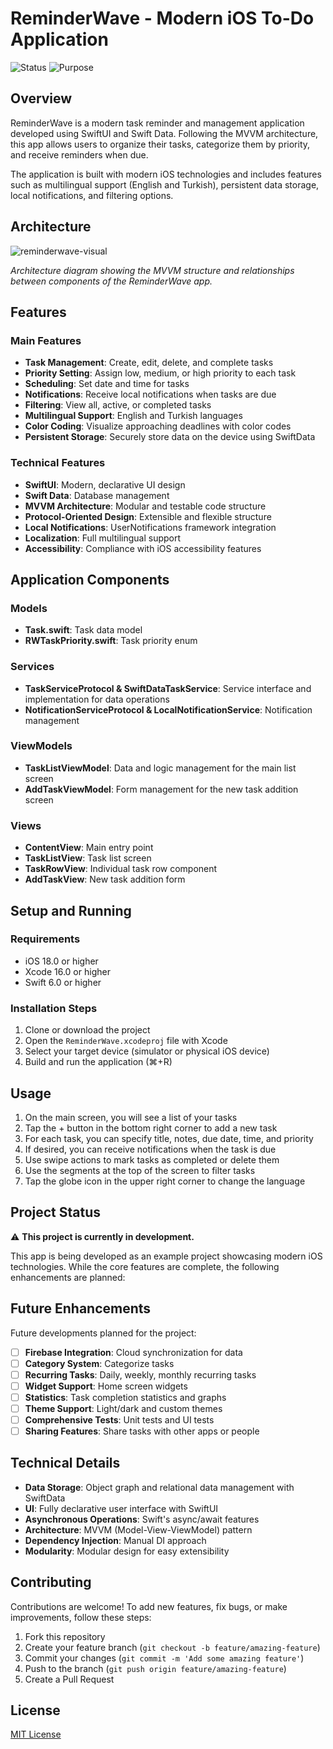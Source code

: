 # ReminderWave - Modern iOS To-Do Application

![Status](https://img.shields.io/badge/Status-Development-yellow)
![Purpose](https://img.shields.io/badge/Purpose-Educational-blue)

## Overview

ReminderWave is a modern task reminder and management application developed using SwiftUI and Swift Data. Following the MVVM architecture, this app allows users to organize their tasks, categorize them by priority, and receive reminders when due.

The application is built with modern iOS technologies and includes features such as multilingual support (English and Turkish), persistent data storage, local notifications, and filtering options.

## Architecture

![reminderwave-visual](https://github.com/user-attachments/assets/92e7ad83-80a4-4fcf-94d7-9f2f6ecae207)

*Architecture diagram showing the MVVM structure and relationships between components of the ReminderWave app.*

## Features

### Main Features
- **Task Management**: Create, edit, delete, and complete tasks
- **Priority Setting**: Assign low, medium, or high priority to each task
- **Scheduling**: Set date and time for tasks
- **Notifications**: Receive local notifications when tasks are due
- **Filtering**: View all, active, or completed tasks
- **Multilingual Support**: English and Turkish languages
- **Color Coding**: Visualize approaching deadlines with color codes
- **Persistent Storage**: Securely store data on the device using SwiftData

### Technical Features
- **SwiftUI**: Modern, declarative UI design
- **Swift Data**: Database management
- **MVVM Architecture**: Modular and testable code structure
- **Protocol-Oriented Design**: Extensible and flexible structure
- **Local Notifications**: UserNotifications framework integration
- **Localization**: Full multilingual support
- **Accessibility**: Compliance with iOS accessibility features

## Application Components

### Models
- **Task.swift**: Task data model
- **RWTaskPriority.swift**: Task priority enum

### Services
- **TaskServiceProtocol & SwiftDataTaskService**: Service interface and implementation for data operations
- **NotificationServiceProtocol & LocalNotificationService**: Notification management

### ViewModels
- **TaskListViewModel**: Data and logic management for the main list screen
- **AddTaskViewModel**: Form management for the new task addition screen

### Views
- **ContentView**: Main entry point
- **TaskListView**: Task list screen
- **TaskRowView**: Individual task row component
- **AddTaskView**: New task addition form

## Setup and Running

### Requirements
- iOS 18.0 or higher
- Xcode 16.0 or higher
- Swift 6.0 or higher

### Installation Steps
1. Clone or download the project
2. Open the `ReminderWave.xcodeproj` file with Xcode
3. Select your target device (simulator or physical iOS device)
4. Build and run the application (⌘+R)

## Usage

1. On the main screen, you will see a list of your tasks
2. Tap the + button in the bottom right corner to add a new task
3. For each task, you can specify title, notes, due date, time, and priority
4. If desired, you can receive notifications when the task is due
5. Use swipe actions to mark tasks as completed or delete them
6. Use the segments at the top of the screen to filter tasks
7. Tap the globe icon in the upper right corner to change the language

## Project Status

⚠️ **This project is currently in development.**

This app is being developed as an example project showcasing modern iOS technologies. While the core features are complete, the following enhancements are planned:

## Future Enhancements

Future developments planned for the project:

- [ ] **Firebase Integration**: Cloud synchronization for data
- [ ] **Category System**: Categorize tasks
- [ ] **Recurring Tasks**: Daily, weekly, monthly recurring tasks
- [ ] **Widget Support**: Home screen widgets
- [ ] **Statistics**: Task completion statistics and graphs
- [ ] **Theme Support**: Light/dark and custom themes
- [ ] **Comprehensive Tests**: Unit tests and UI tests
- [ ] **Sharing Features**: Share tasks with other apps or people

## Technical Details

- **Data Storage**: Object graph and relational data management with SwiftData
- **UI**: Fully declarative user interface with SwiftUI
- **Asynchronous Operations**: Swift's async/await features
- **Architecture**: MVVM (Model-View-ViewModel) pattern
- **Dependency Injection**: Manual DI approach
- **Modularity**: Modular design for easy extensibility

## Contributing

Contributions are welcome! To add new features, fix bugs, or make improvements, follow these steps:

1. Fork this repository
2. Create your feature branch (`git checkout -b feature/amazing-feature`)
3. Commit your changes (`git commit -m 'Add some amazing feature'`)
4. Push to the branch (`git push origin feature/amazing-feature`)
5. Create a Pull Request

## License

[MIT License](LICENSE)
